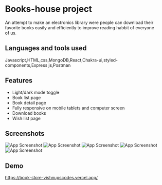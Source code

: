 
# Books-house project

An attempt to make an electronics library were people can download their favorite books easily and efficiently to improve reading habbit of everyone of us.

## Languages and tools used

Javascript,HTML,css,MongoDB,React,Chakra-ui,styled-components,Express js,Postman


## Features

- Light/dark mode toggle
- Book list page
- Book detail page
- Fully responsive on mobile tablets and computer screen
- Download books
- Wish list page



## Screenshots

![App Screenshot](https://miro.medium.com/max/1400/1*XDiJYNyPDhTSoVUYPdwKvw.png)
![App Screenshot](https://miro.medium.com/max/1400/1*Pa5N7FXZMbjvndyTBl3bSQ.png)
![App Screenshot](https://miro.medium.com/max/1400/1*pL0qjnAShDfc_kaY0e9YFQ.png)
![App Screenshot](https://miro.medium.com/max/1400/1*nXY21npkI48ds0f-gajYhg.png)
![App Screenshot](https://miro.medium.com/max/1400/1*C5PTUkvrsR6v1kpv26V_kg.png)


## Demo

https://book-store-vishnupscodes.vercel.app/

